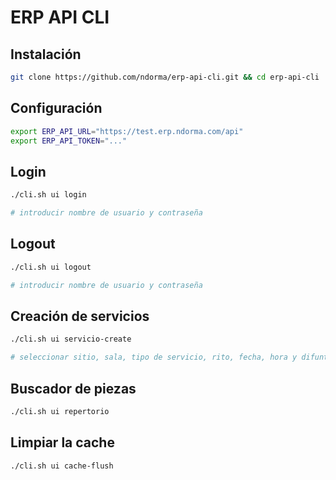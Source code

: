 # ERP API CLI

## Instalación

```sh
git clone https://github.com/ndorma/erp-api-cli.git && cd erp-api-cli
```

## Configuración

```sh
export ERP_API_URL="https://test.erp.ndorma.com/api"
export ERP_API_TOKEN="..."
```

## Login

```sh
./cli.sh ui login

# introducir nombre de usuario y contraseña
```

## Logout

```sh
./cli.sh ui logout

# introducir nombre de usuario y contraseña
```

## Creación de servicios

```sh
./cli.sh ui servicio-create

# seleccionar sitio, sala, tipo de servicio, rito, fecha, hora y difunto
```

## Buscador de piezas

```sh
./cli.sh ui repertorio
```
## Limpiar la cache

```sh
./cli.sh ui cache-flush
```
